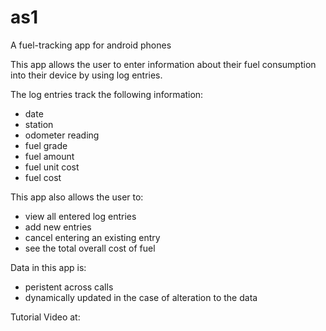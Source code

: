 # as1
A fuel-tracking app for android phones

This app allows the user to enter information about their fuel consumption into their device by using log entries.

The log entries track the following information:
  - date
  - station
  - odometer reading
  - fuel grade
  - fuel amount
  - fuel unit cost
  - fuel cost
  
This app also allows the user to:
  - view all entered log entries
  - add new entries
  - cancel entering an existing entry
  - see the total overall cost of fuel
  
Data in this app is:
  - peristent across calls
  - dynamically updated in the case of alteration to the data
  
Tutorial Video at:  <ENTER URL HERE>
